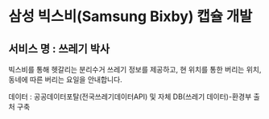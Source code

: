 # 삼성 빅스비(Samsung Bixby) 캡슐 개발

## 서비스 명 : 쓰레기 박사

빅스비를 통해 헷갈리는 분리수거 쓰레기 정보를 제공하고, 현 위치를 통한 버리는 위치, 동네에 따른 버리는 요일을 안내합니다.

데이터 : 공공데이터포탈(전국쓰레기데이터API) 및 자체 DB(쓰레기 데이터)-환경부 출처 구축
